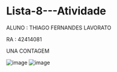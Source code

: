 # Lista-8---Atividade
ALUNO : THIAGO FERNANDES LAVORATO



RA : 42414081

UNA CONTAGEM


![image](https://github.com/Drestonthenk/Lista-8---Atividade/assets/161359587/024c5e86-d994-4aca-b1b6-933060055859)
![image](https://github.com/Drestonthenk/Lista-8---Atividade/assets/161359587/e2b725e1-7e07-499e-bd87-c000d49d71e5)
